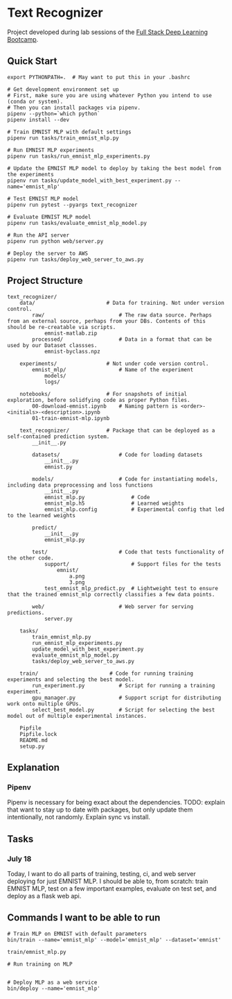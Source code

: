 # Text Recognizer

Project developed during lab sessions of the [Full Stack Deep Learning Bootcamp](https://fullstackdeeplearning.com/bootcamp).

## Quick Start

```
export PYTHONPATH=.  # May want to put this in your .bashrc

# Get development environment set up
# First, make sure you are using whatever Python you intend to use (conda or system).
# Then you can install packages via pipenv.
pipenv --python=`which python`
pipenv install --dev

# Train EMNIST MLP with default settings
pipenv run tasks/train_emnist_mlp.py

# Run EMNIST MLP experiments
pipenv run tasks/run_emnist_mlp_experiments.py

# Update the EMNIST MLP model to deploy by taking the best model from the experiments
pipenv run tasks/update_model_with_best_experiment.py --name='emnist_mlp'

# Test EMNIST MLP model
pipenv run pytest --pyargs text_recognizer

# Evaluate EMNIST MLP model
pipenv run tasks/evaluate_emnist_mlp_model.py

# Run the API server
pipenv run python web/server.py

# Deploy the server to AWS
pipenv run tasks/deploy_web_server_to_aws.py
```

## Project Structure

```
text_recognizer/
    data/                       # Data for training. Not under version control.
        raw/                        # The raw data source. Perhaps from an external source, perhaps from your DBs. Contents of this should be re-creatable via scripts.
            emnist-matlab.zip
        processed/                  # Data in a format that can be used by our Dataset classses.
            emnist-byclass.npz

    experiments/                # Not under code version control.
        emnist_mlp/                 # Name of the experiment
            models/
            logs/

    notebooks/                  # For snapshots of initial exploration, before solidfying code as proper Python files.
        00-download-emnist.ipynb    # Naming pattern is <order>-<initials>-<description>.ipynb
        01-train-emnist-mlp.ipynb

    text_recognizer/            # Package that can be deployed as a self-contained prediction system.
        __init__.py

        datasets/                   # Code for loading datasets
            __init__.py
            emnist.py

        models/                     # Code for instantiating models, including data preprocessing and loss functions
            __init__.py
            emnist_mlp.py               # Code
            emnist_mlp.h5               # Learned weights
            emnist_mlp.config           # Experimental config that led to the learned weights

        predict/
            __init__.py
            emnist_mlp.py

        test/                       # Code that tests functionality of the other code.
            support/                    # Support files for the tests
                emnist/
                    a.png
                    3.png
            test_emnist_mlp_predict.py  # Lightweight test to ensure that the trained emnist_mlp correctly classifies a few data points.

        web/                        # Web server for serving predictions.
            server.py

    tasks/
        train_emnist_mlp.py
        run_emnist_mlp_experiments.py
        update_model_with_best_experiment.py
        evaluate_emnist_mlp_model.py
        tasks/deploy_web_server_to_aws.py

    train/                       # Code for running training experiments and selecting the best model.
        run_experiment.py           # Script for running a training experiment.
        gpu_manager.py              # Support script for distributing work onto multiple GPUs.
        select_best_model.py        # Script for selecting the best model out of multiple experimental instances.

    Pipfile
    Pipfile.lock
    README.md
    setup.py
```

## Explanation

### Pipenv

Pipenv is necessary for being exact about the dependencies.
TODO: explain that want to stay up to date with packages, but only update them intentionally, not randomly. Explain sync vs install.

## Tasks

### July 18

Today, I want to do all parts of training, testing, ci, and web server deploying for just EMNIST MLP.
I should be able to, from scratch: train EMNIST MLP, test on a few important examples, evaluate on test set, and deploy as a flask web api.

## Commands I want to be able to run

```
# Train MLP on EMNIST with default parameters
bin/train --name='emnist_mlp' --model='emnist_mlp' --dataset='emnist'

train/emnist_mlp.py

# Run training on MLP


# Deploy MLP as a web service
bin/deploy --name='emnist_mlp'
```

